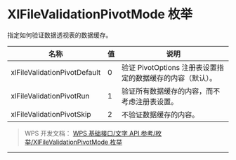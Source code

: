 # XlFileValidationPivotMode 枚举

指定如何验证数据透视表的数据缓存。

| 名称                         | 值  | 说明                                                       |
|------------------------------|-----|------------------------------------------------------------|
| xlFileValidationPivotDefault | 0   | 验证 PivotOptions 注册表设置指定的数据缓存的内容（默认）。 |
| xlFileValidationPivotRun     | 1   | 验证所有数据缓存的内容，而不考虑注册表设置。               |
| xlFileValidationPivotSkip    | 2   | 不验证数据缓存的内容。                                     |

> WPS 开发文档： [WPS 基础接口/文字 API 参考/枚举/XlFileValidationPivotMode 枚举](https://qn.cache.wpscdn.cn/encs/doc/office_v19/topics/WPS%20%E5%9F%BA%E7%A1%80%E6%8E%A5%E5%8F%A3/%E6%96%87%E5%AD%97%20API%20%E5%8F%82%E8%80%83/%E6%9E%9A%E4%B8%BE/XlFileValidationPivotMode%20%E6%9E%9A%E4%B8%BE.html)

------------------------------------------------------------------------
